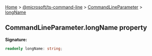 [Home](./index) &gt; [@microsoft/ts-command-line](./ts-command-line.md) &gt; [CommandLineParameter](./ts-command-line.commandlineparameter.md) &gt; [longName](./ts-command-line.commandlineparameter.longname.md)

## CommandLineParameter.longName property


<b>Signature:</b>

```typescript
readonly longName: string;
```
